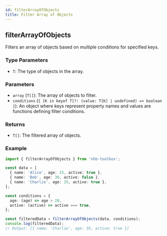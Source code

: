```yaml
---
id: filterArrayOfObjects
title: Filter Array of Objects
---
```


## filterArrayOfObjects

Filters an array of objects based on multiple conditions for specified keys.

### Type Parameters

- `T`: The type of objects in the array.

### Parameters

- `array` (`T[]`): The array of objects to filter.
- `conditions` (`{ [K in keyof T]?: (value: T[K] | undefined) => boolean }`): An object where keys represent property names and values are functions defining filter conditions.

### Returns

- `T[]`: The filtered array of objects.

### Example

```typescript
import { filterArrayOfObjects } from 'nhb-toolbox';

const data = [
  { name: 'Alice', age: 25, active: true },
  { name: 'Bob', age: 30, active: false },
  { name: 'Charlie', age: 35, active: true },
];

const conditions = {
  age: (age) => age > 28,
  active: (active) => active === true,
};

const filteredData = filterArrayOfObjects(data, conditions);
console.log(filteredData);
// Output: [{ name: 'Charlie', age: 35, active: true }]
